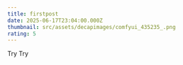 ```yaml
---
title: firstpost
date: 2025-06-17T23:04:00.000Z
thumbnail: src/assets/decapimages/comfyui_435235_.png
rating: 5
---
```

Try Try
